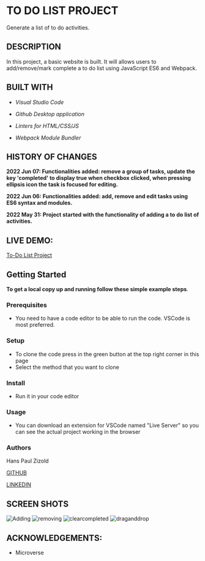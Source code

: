 # TO DO LIST PROJECT
Generate a list of to do activities.

## DESCRIPTION
In this project, a basic website is built. It will allows users to add/remove/mark complete a to do list using JavaScript ES6 and Webpack.

## BUILT WITH
- *Visual Studio Code*

- *Github Desktop application*

- *Linters for HTML/CSS/JS*

- *Webpack Module Bundler*

## HISTORY OF CHANGES
**2022 Jun 07: Functionalities added: remove a group of tasks, update the key 'completed' to display true when checkbox clicked, when pressing ellipsis icon the task is focused for editing.**

**2022 Jun 06: Functionalities added: add, remove and edit tasks using ES6 syntax and modules.**

**2022 May 31: Project started with the functionality of adding a to do list of activities.**

## LIVE DEMO: 

[To-Do List Project](https://hanszizold.github.io/ToDoList/dist/)

## Getting Started

**To get a local copy up and running follow these simple example steps**.

### Prerequisites

- You need to have a code editor to be able to run the code. VSCode is most preferred.

### Setup

- To clone the code press in the green button at the top right corner in this page
- Select the method that you want to clone

### Install

- Run it in your code editor

### Usage

- You can download an extension for VSCode named "Live Server" so you can see the actual project working in the browser

### Authors

Hans Paul Zizold
    
  [GITHUB](https://github.com/HansZizold)

  [LINKEDIN](https://www.linkedin.com/in/hans-paul-zizold-37129037/)

## SCREEN SHOTS

![Adding](https://user-images.githubusercontent.com/95872387/173733442-88d35dfe-c1bc-4bdc-904b-428a8a675367.jpg)
![removing](https://user-images.githubusercontent.com/95872387/173733458-8c617031-7dea-4aec-afc1-a799a3b00883.jpg)
![clearcompleted](https://user-images.githubusercontent.com/95872387/173733465-2afc7bc2-d41c-4c92-8aaf-775f994c9039.jpg)
![draganddrop](https://user-images.githubusercontent.com/95872387/173733474-549d6201-75f8-486d-b64c-80f5142c81f8.jpg)

## ACKNOWLEDGEMENTS: 

- Microverse
